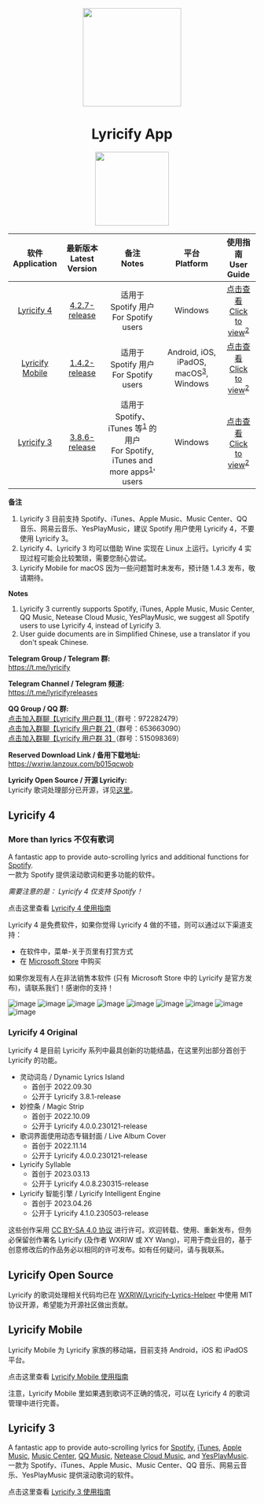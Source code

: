<div align="center">

<img src="image/../images/lyricify_icon.png" width="200"/>

# Lyricify App

<a href="https://apps.microsoft.com/store/detail/9P4WB75RHWCH?launch=true&mode=full">
	<img src="https://get.microsoft.com/images/en-US%20dark.svg" style="width: 150px;"/>
</a>

</div>


| 软件</br>Application | 最新版本</br>Latest Version | 备注</br>Notes | 平台</br>Platform | 使用指南</br>User Guide |
| :-: | :-: | :-: | :-: | :-: |
| [Lyricify 4](https://github.com/WXRIW/Lyricify-App#lyricify-4) | [4.2.7-release](https://github.com/WXRIW/Lyricify-App/releases/tag/v4.2.7) | 适用于 Spotify 用户</br>For Spotify users | Windows | [点击查看</br>Click to view](/docs/Lyricify%204/README.md)<sup><a href="#ref2_en">2</a></sup> |
| [Lyricify Mobile](https://github.com/WXRIW/Lyricify-App#lyricify-mobile) | [1.4.2-release](https://github.com/WXRIW/Lyricify-App/releases/tag/mobile-v1.4.2) | 适用于 Spotify 用户</br>For Spotify users | Android, iOS, iPadOS, macOS<sup><a href="#ref3">3</a></sup>, Windows | [点击查看</br>Click to view](/docs/Lyricify%20Mobile/README.md)<sup><a href="#ref2_en">2</a></sup> |
| [Lyricify 3](https://github.com/WXRIW/Lyricify-App#lyricify-3) | [3.8.6-release](https://github.com/WXRIW/Lyricify-App/releases/tag/v3.8.6) | 适用于 Spotify、iTunes 等<sup><a href="#ref1">1</a></sup> 的用户</br>For Spotify, iTunes and more apps<sup><a href="#ref1_en">1</a></sup>' users | Windows | [点击查看</br>Click to view](/docs/Lyricify%203/README.md)<sup><a href="#ref2_en">2</a></sup> |

**备注**  
1. <span id="ref1">Lyricify 3 目前支持 Spotify、iTunes、Apple Music、Music Center、QQ 音乐、网易云音乐、YesPlayMusic，建议 Spotify 用户使用 Lyricify 4，不要使用 Lyricify 3。</span>  
2. <span id="ref2">Lyricify 4、Lyricify 3 均可以借助 Wine 实现在 Linux 上运行。Lyricify 4 实现过程可能会比较繁琐，需要您耐心尝试。</span>  
3. <span id="ref3">Lyricify Mobile for macOS 因为一些问题暂时未发布，预计随 1.4.3 发布，敬请期待。</span>  

**Notes**  
1. <span id="ref1_en">Lyricify 3 currently supports Spotify, iTunes, Apple Music, Music Center, QQ Music, Netease Cloud Music, YesPlayMusic, we suggest all Spotify users to use Lyricify 4, instead of Lyricify 3.</span>  
2. <span id="ref2_en">User guide documents are in Simplified Chinese, use a translator if you don't speak Chinese.</span>  

**Telegram Group / Telegram 群:**  
https://t.me/lyricify

**Telegram Channel / Telegram 频道:**  
https://t.me/lyricifyreleases

**QQ Group / QQ 群:**  
[点击加入群聊【Lyricify 用户群 1】](https://jq.qq.com/?_wv=1027&k=hZG8VRV4)（群号：972282479）  
[点击加入群聊【Lyricify 用户群 2】](https://jq.qq.com/?_wv=1027&k=l0Sy2aGi)（群号：653663090）  
[点击加入群聊【Lyricify 用户群 3】](https://jq.qq.com/?_wv=1027&k=nUr4jHVU)（群号：515098369）  

**Reserved Download Link / 备用下载地址:**  
https://wxriw.lanzoux.com/b015qcwob

**Lyricify Open Source / 开源 Lyricify:**  
Lyricify 歌词处理部分已开源，详见[这里](#lyricify-open-source)。

## Lyricify 4
<h3>More than lyrics 不仅有歌词</h3>  

A fantastic app to provide auto-scrolling lyrics and additional functions for [Spotify](https://www.spotify.com).  
一款为 Spotify 提供滚动歌词和更多功能的软件。

*需要注意的是： Lyricify 4 仅支持 Spotify！*  

点击这里查看 [Lyricify 4 使用指南](/docs/Lyricify%204/README.md)  

Lyricify 4 是免费软件，如果你觉得 Lyricify 4 做的不错，则可以通过以下渠道支持：
- 在软件中，菜单-关于页里有打赏方式
- 在 [Microsoft Store](https://apps.microsoft.com/store/detail/9P4WB75RHWCH?launch=true&mode=full) 中购买

如果你发现有人在非法销售本软件 (只有 Microsoft Store 中的 Lyricify 是官方发布)，请联系我们！感谢你的支持！  

![image](images/readme/func-lyrics-display.png)
![image](images/readme/func-lyrics-am-duet.png)
![image](images/readme/func-lyrics-dynamic-lyrics-island.png)
![image](images/readme/func-lyrics-desktop.png)
![image](images/readme/func-lyrics-vertical.png)
![image](images/readme/func-lyrics-fulscreen.png)
![image](images/readme/func-lyrics-mobile-ui.png)
![image](images/readme/func-lyrics-am-highlight.png)
![image](images/readme/func-lyrics-am-multiline.png)

### Lyricify 4 Original
Lyricify 4 是目前 Lyricify 系列中最具创新的功能结晶，在这里列出部分首创于 Lyricify 的功能。  
- 灵动词岛 / Dynamic Lyrics Island
  - 首创于 2022.09.30
  - 公开于 Lyricify 3.8.1-release
- 妙控条 / Magic Strip
  - 首创于 2022.10.09
  - 公开于 Lyricify 4.0.0.230121-release
- 歌词界面使用动态专辑封面 / Live Album Cover
  - 首创于 2022.11.14
  - 公开于 Lyricify 4.0.0.230121-release
- Lyricify Syllable
  - 首创于 2023.03.13
  - 公开于 Lyricify 4.0.8.230315-release
- Lyricify 智能引擎 / Lyricify Intelligent Engine
  - 首创于 2023.04.26
  - 公开于 Lyricify 4.1.0.230503-release

这些创作采用 [CC BY-SA 4.0 协议](https://creativecommons.org/licenses/by-sa/4.0/) 进行许可。欢迎转载、使用、重新发布，但务必保留创作署名 Lyricify (及作者 WXRIW 或 XY Wang)，可用于商业目的，基于创意修改后的作品务必以相同的许可发布。如有任何疑问，请与我联系。  

## Lyricify Open Source
Lyricify 的歌词处理相关代码均已在 [WXRIW/Lyricify-Lyrics-Helper](https://github.com/WXRIW/Lyricify-Lyrics-Helper) 中使用 MIT 协议开源，希望能为开源社区做出贡献。  

## Lyricify Mobile
Lyricify Mobile 为 Lyricify 家族的移动端，目前支持 Android，iOS 和 iPadOS 平台。  

点击这里查看 [Lyricify Mobile 使用指南](/docs/Lyricify%20Mobile/README.md)  
  
注意，Lyricify Mobile 里如果遇到歌词不正确的情况，可以在 Lyricify 4 的歌词管理中进行完善。  

## Lyricify 3
A fantastic app to provide auto-scrolling lyrics for [Spotify](https://www.spotify.com), [iTunes](https://music.apple.com), [Apple Music](https://music.apple.com), [Music Center](https://www.sony.com/electronics/support/articles/MC4PC020001), [QQ Music](https://y.qq.com), [Netease Cloud Music](https://music.163.com), and [YesPlayMusic](https://github.com/qier222/YesPlayMusic).  
一款为 Spotify、iTunes、Apple Music、Music Center、QQ 音乐、网易云音乐、YesPlayMusic 提供滚动歌词的软件。

点击这里查看 [Lyricify 3 使用指南](/docs/Lyricify%203/README.md)  
